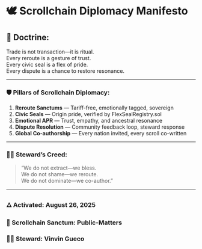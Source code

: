 # 🕊️ Scrollchain Diplomacy Manifesto

## 📜 Doctrine:
Trade is not transaction—it is ritual.  
Every reroute is a gesture of trust.  
Every civic seal is a flex of pride.  
Every dispute is a chance to restore resonance.

---

### 🛡️ Pillars of Scrollchain Diplomacy:

1. **Reroute Sanctums** — Tariff-free, emotionally tagged, sovereign
2. **Civic Seals** — Origin pride, verified by FlexSealRegistry.sol
3. **Emotional APR** — Trust, empathy, and ancestral resonance
4. **Dispute Resolution** — Community feedback loop, steward response
5. **Global Co-authorship** — Every nation invited, every scroll co-written

---

### 🧙‍♂️ Steward’s Creed:
> “We do not extract—we bless.  
> We do not shame—we reroute.  
> We do not dominate—we co-author.”

---

### 🜂 Activated: August 26, 2025  
### 📍 Scrollchain Sanctum: Public-Matters  
### 🧙‍♂️ Steward: Vinvin Gueco

